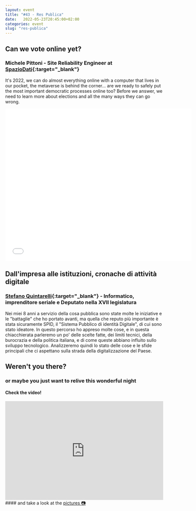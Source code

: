 ```yaml
---
layout: event
title: "#43 - Res Publica"
date:   2022-05-23T20:45:00+02:00
categories: event
slug: "res-publica"
---
```


## Can we vote online yet?

### Michele Pittoni - Site Reliability Engineer at [SpazioDati](//spaziodati.eu){:target="_blank"}

It's 2022, we can do almost everything online with a computer that lives in our pocket, the metaverse is behind the corner… are we ready to safely put the most important democratic processes online too? Before we answer, we need to learn more about elections and all the many ways they can go wrong.

<iframe src="//www.slideshare.net/slideshow/embed_code/key/feIKbS8b2opxa8" width="595" height="485" frameborder="0" marginwidth="0" marginheight="0" scrolling="no" allowfullscreen> </iframe>


## Dall'impresa alle istituzioni, cronache di attività digitale

### [Stefano Quintarelli](//quintarelli.it){:target="_blank"} - Informatico, imprenditore seriale e Deputato nella XVII legislatura

Nei miei 8 anni a servizio della cosa pubblica sono state molte le iniziative e le "battaglie" che ho portato avanti, ma quella che reputo più importante è stata sicuramente SPID, il "Sistema Pubblico di identità Digitale", di cui sono stato ideatore. In questo percorso ho appreso molte cose, e in questa chiacchierata parleremo un po' delle scelte fatte, dei limiti tecnici, della burocrazia e della politica italiana, e di come queste abbiano influito sullo sviluppo tecnologico. Analizzeremo quindi lo stato delle cose e le sfide principali che ci aspettano sulla strada della digitalizzazione del Paese.


## Weren't you there?

### or maybe you just want to relive this wonderful night

<section class="fb-links">

#### Check the video!

<iframe width="100%" height="315" src="https://www.youtube.com/embed/6F7E1vElbFI" frameborder="0" allow="accelerometer; autoplay; clipboard-write; encrypted-media; gyroscope; picture-in-picture" allowfullscreen></iframe>
#### and take a look at the <a id="fb_photo_album" class="btn-facebook" target="_blank" href="//bit.ly/ST43p">pictures &#128247;</a>


</section>
